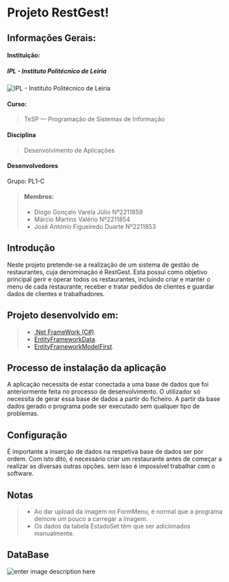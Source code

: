 # Projeto RestGest!

## Informações Gerais:
#### Instituição:

##### IPL - Instituto Politécnico de Leiria

![IPL - Instituto Politécnico de Leiria](https://www.ipleiria.pt/estg/wp-content/uploads/sites/19/2019/04/estg_h-01.png)

#### Curso:
> TeSP — Programação de Sistemas de Informação

#### Disciplina
> Desenvolvimento de Aplicações

#### Desenvolvedores
Grupo: PL1-C

> #### Membros:
> - Diogo Gonçalo Varela Júlio Nº2211859
> - Márcio Martins Valério Nº2211854
> - José António Figueiredo Duarte Nº2211853


## Introdução

Neste projeto pretende-se a realização de um sistema de gestão de restaurantes, cuja denominação é RestGest. Esta possui como objetivo principal gerir e operar todos os restaurantes, incluindo criar e manter o menu de cada restaurante, receber e tratar pedidos de clientes e guardar dados de clientes e trabalhadores.

## Projeto desenvolvido em:
>- [.Net FrameWork (C#)](https://dotnet.microsoft.com/en-us/download/dotnet-framework).
>- [EntityFrameworkData](https://docs.microsoft.com/en-us/ef/).
>- [EntityFrameworkModelFirst](https://docs.microsoft.com/en-us/ef/ef6/modeling/designer/workflows/model-first).



## Processo de instalação da aplicação

A aplicação necessita de estar conectada a uma base de dados que foi anteriormente feita no processo de desenvolvimento. O utilizador só necessita de gerar essa base de dados a partir do ficheiro. A partir da base dados gerado o programa pode ser executado sem qualquer tipo de problemas.

## Configuração

É importante a inserção de dados na respetiva base de dados ser por ordem. Com isto dito, é necessário criar um restaurante antes de começar a realizar as diversas outras opções. sem isso é impossível trabalhar com o software. 

## Notas

>- Ao dar upload da imagem no FormMenu, é normal que o programa demore um pouco a carregar a imagem.
>- Os dados da tabela EstadoSet têm que ser adicionados manualmente.

## DataBase

![enter image description here](https://cdn.discordapp.com/attachments/958021459391967253/989274028080504853/unknown.png)




